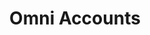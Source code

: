 ---
title: "Omni Accounts"
seoTitle: "Omni Accounts"
seoDescription: "Omnico had a common challenge: how to integrate SYSPRO into multiple sales channels. Our solution? A Magento B2B and B2C e-commerce website integrated with Stock2Shop. We worked closely with Omnico to create the perfect solution to suit their needs. Read more!"
lead: "Omnico is a major importer of lifestyle, cycle and electronic brands, including GoPro, Canondale, Giro, Stages, Ryder and Red-e."
summary: "Formerly Sage Pastel Partner: This tried and tested accounting software includes direct bank feeds and many useful cloud features to help you boost productivity."
image: "/images/omni.png"
imageAlt: "Omni Accounts"
imageTitle: "Omni Accounts"
imageWidth: "90"
category: "ecommerce"
aliases: "/omni/omni/"
weight: 15
---